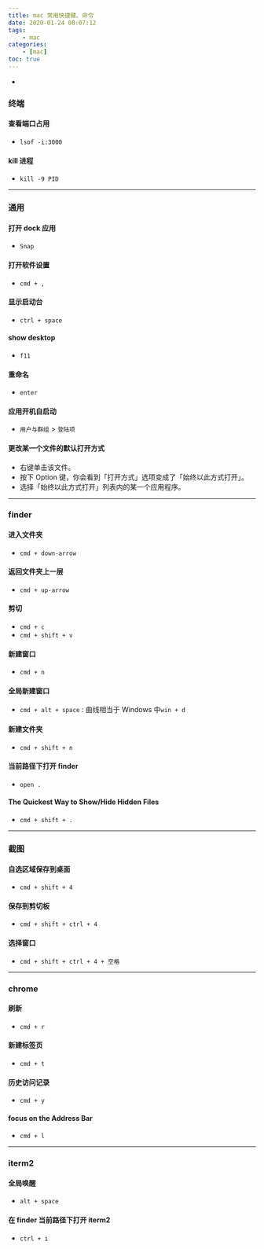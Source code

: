 ```yaml
---
title: mac 常用快捷键、命令
date: 2020-01-24 00:07:12
tags:
    - mac
categories:
    - [mac]
toc: true
---
```


-

<!-- more -->

### 终端

#### 查看端口占用

-   `lsof -i:3000`

#### kill 进程

-   `kill -9 PID`

---

### 通用

#### 打开 dock 应用

-   `Snap`

#### 打开软件设置

-   `cmd + ,`

#### 显示启动台

-   `ctrl + space`

#### show desktop

-   `f11`

#### 重命名

-   `enter`

#### 应用开机自启动

-   `用户与群组` > `登陆项`

#### 更改某一个文件的默认打开方式

-   右键单击该文件。
-   按下 Option 键，你会看到「打开方式」选项变成了「始终以此方式打开」。
-   选择「始终以此方式打开」列表内的某一个应用程序。

---

### finder

#### 进入文件夹

-   `cmd + down-arrow`

#### 返回文件夹上一层

-   `cmd + up-arrow`

#### 剪切

-   `cmd + c`
-   `cmd + shift + v`

#### 新建窗口

-   `cmd + n`

#### 全局新建窗口

-   `cmd + alt + space` : 曲线相当于 Windows 中`win + d`

#### 新建文件夹

-   `cmd + shift + n`

#### 当前路径下打开 finder

-   `open .`

#### The Quickest Way to Show/Hide Hidden Files

-   `cmd + shift + .`

---

### 截图

#### 自选区域保存到桌面

-   `cmd + shift + 4`

#### 保存到剪切板

-   `cmd + shift + ctrl + 4`

#### 选择窗口

-   `cmd + shift + ctrl + 4 + 空格`

---

### chrome

#### 刷新

-   `cmd + r`

#### 新建标签页

-   `cmd + t`

#### 历史访问记录

-   `cmd + y`

#### focus on the Address Bar

-   `cmd + l`

---

### iterm2

#### 全局唤醒

-   `alt + space`

#### 在 finder 当前路径下打开 iterm2

-   `ctrl + i`
